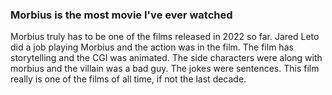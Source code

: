 ### Morbius is the most movie I've ever watched

Morbius truly has to be one of the films released in 2022 so far. Jared Leto did a job playing Morbius and the action was in the film. The film has storytelling and the CGI was animated. The side characters were along with morbius and the villain was a bad guy. The jokes were sentences. This film really is one of the films of all time, if not the last decade.
